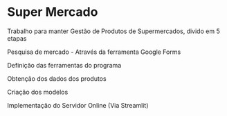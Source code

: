 # Super Mercado

Trabalho para manter Gestão de Produtos de Supermercados, divido em 5 etapas

Pesquisa de mercado - Através da ferramenta Google Forms

Definição das ferramentas do programa

Obtenção dos dados dos produtos

Criação dos modelos 

Implementação do Servidor Online (Via Streamlit)
